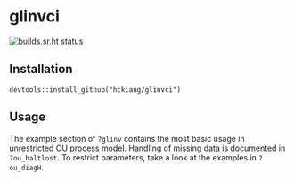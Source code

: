 # glinvci

[![builds.sr.ht status](https://builds.sr.ht/~hckiang/glinvci/commits/.build.yml.svg)](https://builds.sr.ht/~hckiang/glinvci/commits/.build.yml?)

## Installation

```{r}
devtools::install_github("hckiang/glinvci")
```

## Usage

The example section of `?glinv` contains the most basic usage in unrestricted OU process model.
Handling of missing data is documented in `?ou_haltlost`. To restrict parameters, take a look
at the examples in `?ou_diagH`.
